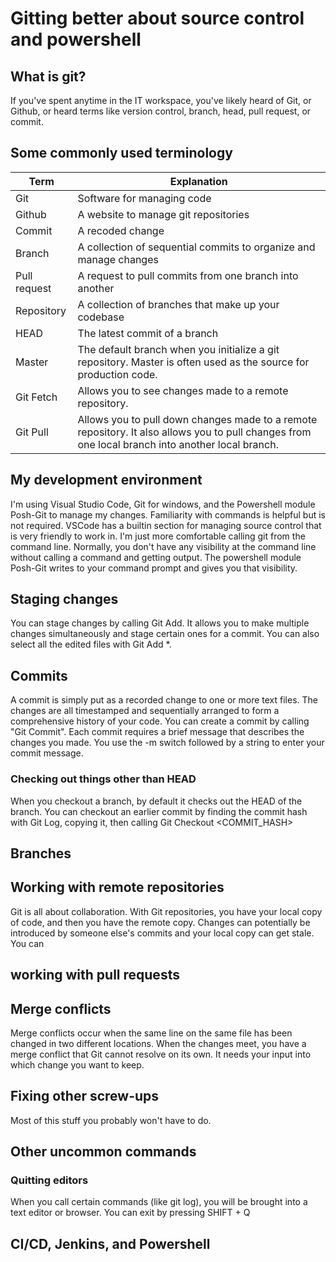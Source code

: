 # Gitting better about source control and powershell

## What is git?
If you've spent anytime in the IT workspace, you've likely heard of Git, or Github, or heard terms like version control, branch, head, pull request, or commit.

## Some commonly used terminology
|Term|Explanation|
|----|-----------|
|Git|Software for managing code|
|Github|A website to manage git repositories|
|Commit|A recoded change|
|Branch|A collection of sequential commits to organize and manage changes|
|Pull request|A request to pull commits from one branch into another|
|Repository|A collection of branches that make up your codebase|
|HEAD|The latest commit of a branch|
|Master|The default branch when you initialize a git repository. Master is often used as the source for production code.|
|Git Fetch|Allows you to see changes made to a remote repository.|
|Git Pull|Allows you to pull down changes made to a remote repository. It also allows you to pull changes from one local branch into another local branch.|

## My development environment
I'm using Visual Studio Code, Git for windows, and the Powershell module Posh-Git to manage my changes. Familiarity with commands is helpful but is not required. VSCode has a builtin section for managing source control that is very friendly to work in. I'm just more comfortable calling git from the command line. Normally, you don't have any visibility at the command line without calling a command and getting output. The powershell module Posh-Git writes to your command prompt and gives you that visibility.

## Staging changes
You can stage changes by calling Git Add. It allows you to make multiple changes simultaneously and stage certain ones for a commit. You can also select all the edited files with Git Add *.

## Commits
A commit is simply put as a recorded change to one or more text files. The changes are all timestamped and sequentially arranged to form a comprehensive history of your code. You can create a commit by calling "Git Commit". Each commit requires a brief message that describes the changes you made. You use the -m switch followed by a string to enter your commit message.

### Checking out things other than HEAD
When you checkout a branch, by default it checks out the HEAD of the branch. You can checkout an earlier commit by finding the commit hash with Git Log, copying it, then calling Git Checkout <COMMIT_HASH>

## Branches
## Working with remote repositories
Git is all about collaboration. With Git repositories, you have your local copy of code, and then you have the remote copy. Changes can potentially be introduced by someone else's commits and your local copy can get stale. You can 

## working with pull requests

## Merge conflicts
Merge conflicts occur when the same line on the same file has been changed in two different locations. When the changes meet, you have a merge conflict that Git cannot resolve on its own. It needs your input into which change you want to keep.

## Fixing other screw-ups
Most of this stuff you probably won't have to do. 

## Other uncommon commands

### Quitting editors
When you call certain commands (like git log), you will be brought into a text editor or browser. You can exit by pressing SHIFT + Q

## CI/CD, Jenkins, and Powershell